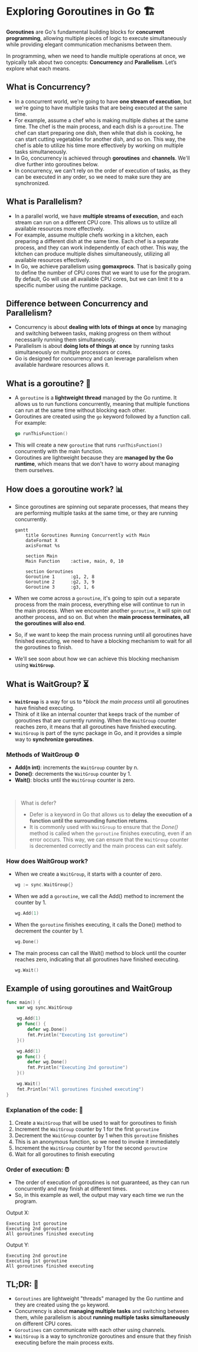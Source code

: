 # Exploring Goroutines in Go 🏗️
**Goroutines** are Go's fundamental building blocks for **concurrent programming**, allowing multiple pieces of logic to execute simultaneously while providing elegant communication mechanisms between them. 

In programming, when we need to handle multiple operations at once, we typically talk about two concepts: **Concurrency** and **Parallelism**. Let’s explore what each means.

## What is Concurrency? 
- In a concurrent world, we're going to have **one stream of execution**, but we're going to have multiple tasks that are being executed at the same time. 
- For example, assume a chef who is making multiple dishes at the same time. The chef is the main process, and each dish is a `goroutine`. The chef can start preparing one dish, then while that dish is cooking, he can start cutting vegetables for another dish, and so on. This way, the chef is able to utilize his time more effectively by working on multiple tasks simultaneously.
- In Go, concurrency is achieved through **goroutines** and **channels**. We'll dive further into goroutines below.
- In concurrency, we can't rely on the order of execution of tasks, as they can be executed in any order, so we need to make sure they are synchronized.

## What is Parallelism? 
- In a parallel world, we have **multiple streams of execution**, and each stream can run on a different CPU core. This allows us to utilize all available resources more effectively.
- For example, assume multiple chefs working in a kitchen, each preparing a different dish at the same time. Each chef is a separate process, and they can work independently of each other. This way, the kitchen can produce multiple dishes simultaneously, utilizing all available resources effectively.
- In Go, we achieve parallelism using **gomaxprocs**. That is basically going to define the number of CPU cores that we want to use for the program. By default, Go will use all available CPU cores, but we can limit it to a specific number using the runtime package.

## Difference between Concurrency and Parallelism? 
- Concurrency is about **dealing with lots of things at once** by managing and switching between tasks, making progress on them without necessarily running them simultaneously.
- Parallelism is about **doing lots of things at once** by running tasks simultaneously on multiple processors or cores.
- Go is designed for concurrency and can leverage parallelism when available hardware resources allows it.

## What is a goroutine? 🔀
- A `goroutine` is a **lightweight thread** managed by the Go runtime. It allows us to run functions concurrently, meaning that multiple functions can run at the same time without blocking each other.
- Goroutines are created using the `go` keyword followed by a function call. For example:
	```go
	go runThisFunction()
	```
- This will create a new `goroutine` that runs `runThisFunction()` concurrently with the main function.
- Goroutines are lightweight because they are **managed by the Go runtime**, which means that we don't have to worry about managing them ourselves. 


## How does a goroutine work? 📊
- Since goroutines are spinning out separate processes, that means they are performing multiple tasks at the same time, or they are running concurrently.
	```mermaid
	gantt
		title Goroutines Running Concurrently with Main
		dateFormat X
		axisFormat %s
		
		section Main
		Main Function    :active, main, 0, 10
		
		section Goroutines
		Goroutine 1      :g1, 2, 8
		Goroutine 2      :g2, 3, 9
		Goroutine 3      :g3, 1, 6
	```

- When we come across a `goroutine`, it's going to spin out a separate process from the main process, everything else will continue to run in the main process. When we encounter another `goroutine`, it will spin out another process, and so on. But when the **main process terminates, all the goroutines will also end**. 
- So, if we want to keep the main process running until all goroutines have finished executing, we need to have a blocking mechanism to wait for all the goroutines to finish.
- We'll see soon about how we can achieve this blocking mechanism using **`WaitGroup`**.


## What is WaitGroup? ⏳
- **`WaitGroup`** is a way for us to **block the main process* until all goroutines have finished executing. 
- Think of it like an internal counter that keeps track of the number of goroutines that are currently running. When the `WaitGroup` counter reaches zero, it means that all goroutines have finished executing. 
- `WaitGroup` is part of the sync package in Go, and it provides a simple way to **synchronize goroutines**.

### Methods of WaitGroup ⚙️
- **Add(n int)**: increments the `WaitGroup` counter by n.
- **Done()**: decrements the `WaitGroup` counter by 1.
- **Wait()**: blocks until the `WaitGroup` counter is zero.

<br/>

> What is defer?
> - Defer is a keyword in Go that allows us to **delay the execution of a function until the surrounding function returns**.
> - It is commonly used with `WaitGroup` to ensure that the _Done()_ method is called when the `goroutine` finishes executing, even if an error occurs. This way, we can ensure that the `WaitGroup` counter is decremented correctly and the main process can exit safely.


### How does WaitGroup work? 
- When we create a `WaitGroup`, it starts with a counter of zero. 
	```go
	wg := sync.WaitGroup{}
	```

- When we add a `goroutine`, we call the Add() method to increment the counter by 1. 
	```go
	wg.Add(1)
	```
- When the `goroutine` finishes executing, it calls the Done() method to decrement the counter by 1. 
	```go
	wg.Done()
	```
- The main process can call the Wait() method to block until the counter reaches zero, indicating that all goroutines have finished executing. 
	```go
	wg.Wait()
	```

## Example of using goroutines and WaitGroup 
```go
func main() {
	var wg sync.WaitGroup 

	wg.Add(1) 
	go func() {
		defer wg.Done() 
		fmt.Println("Executing 1st goroutine")
	}() 

	wg.Add(1) 
	go func() {
		defer wg.Done()
		fmt.Println("Executing 2nd goroutine")
	}()

	wg.Wait() 
	fmt.Println("All goroutines finished executing")
}
```

### Explanation of the code: 📝
1. Create a `WaitGroup` that will be used to wait for goroutines to finish
2. Increment the `WaitGroup` counter by 1 for the first `goroutine`
3. Decrement the `WaitGroup` counter by 1 when this `goroutine` finishes
4. This is an anonymous function, so we need to invoke it immediately
5. Increment the `WaitGroup` counter by 1 for the second `goroutine`
6. Wait for all goroutines to finish executing

### Order of execution: ⏰
- The order of execution of goroutines is not guaranteed, as they can run concurrently and may finish at different times.
- So, in this example as well, the output may vary each time we run the program.

Output X:
```
Executing 1st goroutine
Executing 2nd goroutine
All goroutines finished executing
```

Output Y:
```
Executing 2nd goroutine
Executing 1st goroutine
All goroutines finished executing
```

## TL;DR: 🤝	
- `Goroutines` are lightweight "threads" managed by the Go runtime and they are created using the `go` keyword.
- Concurrency is about **managing multiple tasks** and switching between them, while parallelism is about **running multiple tasks simultaneously** on different CPU cores.
- `Goroutines` can communicate with each other using channels.
- `WaitGroup` is a way to synchronize goroutines and ensure that they finish executing before the main process exits.
